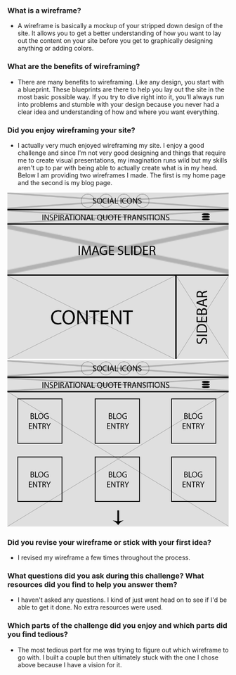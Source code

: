 ### What is a wireframe?
  - A wireframe is basically a mockup of your stripped down design of the site. It allows you to get a better understanding of how you want to lay out the content on your site before you get to graphically designing anything or adding colors.

### What are the benefits of wireframing?
  - There are many benefits to wireframing. Like any design, you start with a blueprint. These blueprints are there to help you lay out the site in the most basic possible way. If you try to dive right into it, you'll always run into problems and stumble with your design because you never had a clear idea and understanding of how and where you want everything.

### Did you enjoy wireframing your site?
  - I actually very much enjoyed wireframing my site. I enjoy a good challenge and since I'm not very good designing and things that require me to create visual presentations, my imagination runs wild but my skills aren't up to par with being able to actually create what is in my head. Below I am providing two wireframes I made. The first is my home page and the second is my blog page.

![Home Page](imgs/wireframe-index.png)
![Home Page](imgs/wireframe-blog-index.png)

### Did you revise your wireframe or stick with your first idea?
  - I revised my wireframe a few times throughout the process.

### What questions did you ask during this challenge? What resources did you find to help you answer them?
  - I haven't asked any questions. I kind of just went head on to see if I'd be able to get it done. No extra resources were used.

### Which parts of the challenge did you enjoy and which parts did you find tedious?
  - The most tedious part for me was trying to figure out which wireframe to go with. I built a couple but then ultimately stuck with the one I chose above because I have a vision for it.